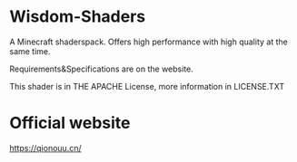 # Wisdom-Shaders
A Minecraft shaderspack. Offers high performance with high quality at the same time.

Requirements&Specifications are on the website.

This shader is in THE APACHE License, more information in LICENSE.TXT

# Official website
https://qionouu.cn/
